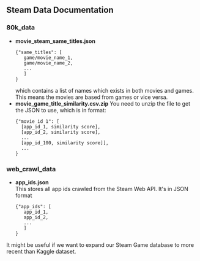 ## Steam Data Documentation

### 80k_data
- **movie_steam_same_titles.json** <br>
  ```
  {"same_titles": [
     game/movie_name_1, 
     game/movie_name_2, 
     ...
     ]
  }
  ```
  which contains a list of names which exists in both movies and games. This means the movies are based from games or vice versa. 
- **movie_game_title_similarity.csv.zip**
  You need to unzip the file to get the JSON to use, which is in format:
  ```
  {"movie id 1": [
    [app_id_1, similarity score], 
    [app_id_2, similarity score],
    ...
    [app_id_100, similarity score]], 
    ...
  }
  ```



### web_crawl_data
- **app_ids.json** <br>
  This stores all app ids crawled from the Steam Web API. It's in JSON format 
  ```
  {"app_ids": [
     app_id_1, 
     app_id_2, 
     ...
     ]
  }
  ```
It might be useful if we want to expand our Steam Game database to more recent than Kaggle dataset. 
